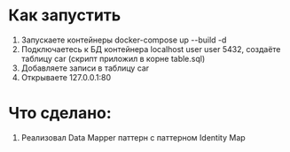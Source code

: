 # Как запустить

1. Запускаете контейнеры docker-compose up --build -d
2. Подключаетесь к БД контейнера localhost user user 5432, создаёте таблицу car (скрипт приложил в корне table.sql)
3. Добавляете записи в таблицу car
4. Открываете 127.0.0.1:80


# Что сделано:
1. Реализовал Data Mapper паттерн с паттерном Identity Map